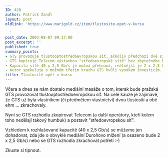 ```yaml
---
ID: 428
author: Patrick Zandl
layout: post
oldlink: 'https://www.marigold.cz/item/tlustosite-opet-v-kursu

  '
post_date: 2003-08-07 09:17:00
post_excerpt: ''
published: true
summary_points:
- GTS provozuje tlustooptostředoevropskou síť, ačkoliv předchozí dvě sítě zkrachovaly.
- GTS kopíruje Telecom výstavbou "středoevropské sítě" bez zbytečného humbuku.
- Kapacita sítě 40 x 2,5 Gb/s je možná přehnaná, reálnější je 2 x 2,5 Gb/s.
- Autor spekuluje o možném třetím krachu GTS kvůli vysokým investicím.
title: Tlustosítě opět v kursu
---
```


<p>
Včera a dnes se nám dostalo mediální masáže o tom, kterak bude pražská GTS provozovat tlustooptostředoevropskou síť. Na celé kauze je zajímavé, že GTS už byla vlastníkem (či předmětem vlastnictví)&#160;dvou tlustosítí a obě ehm ... zkrachovaly. </p>

<p>
Nyní se GTS rozhodla zkopírovat Telecom (a další operátory, kteří kolem toho nedělají takový humbuk) a postavit "středoevropskou síť".</p>

<p>
Vzhledem k rozhlašované kapacitě (40 x 2,5 Gb/s) se můžeme jen dohadovat, zda jde o obvyklé mediální Duroňovo mlžení (a osazeno bude 2 x 2,5 Gb/s) nebo se GTS rozhodla zkrachovat potřetí :-) </p>

<p>
Zkuste si tipnout.</p>